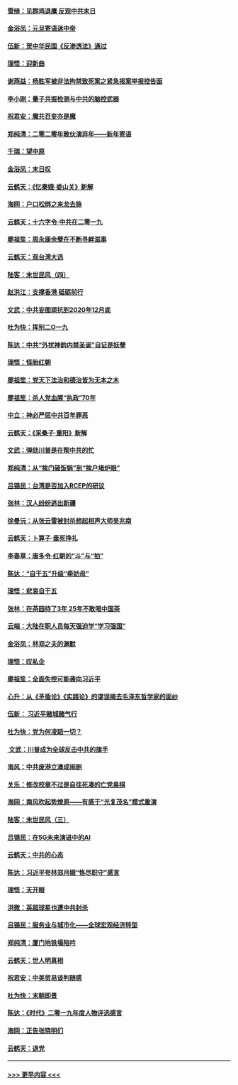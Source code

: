 #### [雪绮：见群鸡退鹰  反观中共末日](../pages/nsc993/n11762112.md?t=01021755) 
#### [金浴凤：元旦寄语迷中帝](../pages/nsc993/n11761788.md?t=01021755) 
#### [伍新：贺中华民国《反渗透法》通过](../pages/nsc993/n11761994.md?t=01021755) 
#### [理悟：迎新曲](../pages/nsc993/n11761152.md?t=01021755) 
#### [谢燕益：杨胜军被非法拘禁致死案之紧急报案举报控告函](../pages/nsc993/n11756134.md?t=01021755) 
#### [李小刚：量子共振检测与中共的脑控武器](../pages/nsc993/n11754518.md?t=01021755) 
#### [祝君安：魔共百变亦是魔](../pages/nsc993/n11754469.md?t=01021755) 
#### [郑纯清：二零二零年散伙演弃年——新年寄语](../pages/nsc993/n11754195.md?t=01021755) 
#### [千瑞：望中原](../pages/nsc993/n11754159.md?t=01021755) 
#### [金浴凤：末日叹](../pages/nsc993/n11752359.md?t=01021755) 
#### [云鹤天：《忆秦娥‧娄山关》新解](../pages/nsc993/n11752348.md?t=01021755) 
#### [海网：户口松绑之来龙去脉](../pages/nsc993/n11752328.md?t=01021755) 
#### [云鹤天：十六字令‧中共在二零一九](../pages/nsc993/n11752305.md?t=01021755) 
#### [廖祖笙：周永康余孽在不断寻衅滋事](../pages/nsc993/n11751013.md?t=01021755) 
#### [云鹤天：观台湾大选](../pages/nsc993/n11751007.md?t=01021755) 
#### [陆客：末世民风（四）](../pages/nsc993/n11749203.md?t=01021755) 
#### [赵洪江：支撑香港 砥砺前行](../pages/nsc993/n11748482.md?t=01021755) 
#### [文武：中共妄图顽抗到2020年12月底](../pages/nsc993/n11748446.md?t=01021755) 
#### [吐为快：挥别二O一九](../pages/nsc993/n11748411.md?t=01021755) 
#### [陈达：中共“外扰神韵内禁圣诞”自证是妖孽](../pages/nsc993/n11748226.md?t=01021755) 
#### [理悟：怪胎红朝](../pages/nsc993/n11748206.md?t=01021755) 
#### [廖祖笙：党天下法治和德治皆为无本之木](../pages/nsc993/n11748135.md?t=01021755) 
#### [廖祖笙：杀人党血腥“执政”70年](../pages/nsc993/n11745144.md?t=01021755) 
#### [中立：神必严惩中共百年罪恶](../pages/nsc993/n11744970.md?t=01021755) 
#### [云鹤天：《采桑子‧重阳》新解](../pages/nsc993/n11744948.md?t=01021755) 
#### [文武：弹劾川普是在帮中共的忙](../pages/nsc993/n11744758.md?t=01021755) 
#### [郑纯清：从“挨门砸饭锅”到“挨户堵炉眼”](../pages/nsc993/n11744745.md?t=01021755) 
#### [吕锡民：台湾是否加入RCEP的研议](../pages/nsc993/n11744701.md?t=01021755) 
#### [张林：汉人纷纷逃出新疆](../pages/nsc993/n11743530.md?t=01021755) 
#### [徐曼沅：从张云雷被封杀想起相声大师吴兆南](../pages/nsc993/n11741816.md?t=01021755) 
#### [云鹤天：卜算子‧垂死挣扎](../pages/nsc993/n11739956.md?t=01021755) 
#### [李春草：唐多令‧红朝的“斗”与“拍”](../pages/nsc993/n11739830.md?t=01021755) 
#### [陈达：“自干五”升级“牵妨母”](../pages/nsc993/n11739724.md?t=01021755) 
#### [理悟：悲哀自干五](../pages/nsc993/n11739547.md?t=01021755) 
#### [张林：在茶园待了3年 25年不敢喝中国茶](../pages/nsc993/n11739240.md?t=01021755) 
#### [云端：大陆在职人员每天强迫学“学习强国”](../pages/nsc993/n11738735.md?t=01021755) 
#### [金浴凤：林郑之夫的渊默](../pages/nsc993/n11737735.md?t=01021755) 
#### [理悟：叹私企](../pages/nsc993/n11737715.md?t=01021755) 
#### [廖祖笙：全面失控可能袭向习近平](../pages/nsc993/n11737704.md?t=01021755) 
#### [心升：从《矛盾论》《实践论》的谬误揭去毛泽东哲学家的面纱](../pages/nsc993/n11736962.md?t=01021755) 
#### [伍新： 习近平赌城赌气行](../pages/nsc993/n11736929.md?t=01021755) 
#### [吐为快：党为何凌蹈一切？](../pages/nsc993/n11736915.md?t=01021755) 
#### [ 文武：川普成为全球反击中共的旗手](../pages/nsc993/n11736882.md?t=01021755) 
#### [海风：中共废港立澳成闹剧](../pages/nsc993/n11735857.md?t=01021755) 
#### [关乐：修改校章不过是自往死凑的亡党臭棋](../pages/nsc993/n11735097.md?t=01021755) 
#### [海网：南风吹起势燎原——有感于“光复茂名”模式重演](../pages/nsc993/n11732308.md?t=01021755) 
#### [陆客：末世民风（三）](../pages/nsc993/n11732211.md?t=01021755) 
#### [吕锡民：在5G未来演进中的AI](../pages/nsc993/n11730010.md?t=01021755) 
#### [云鹤天：中共的心态](../pages/nsc993/n11729906.md?t=01021755) 
#### [陈达：习近平夸林郑月娥“恪尽职守”感言](../pages/nsc993/n11729881.md?t=01021755) 
#### [理悟：天开眼](../pages/nsc993/n11729699.md?t=01021755) 
#### [洪微：英超球星也遭中共封杀](../pages/nsc993/n11727243.md?t=01021755) 
#### [吕锡民：服务业与城市化——全球宏观经济转型](../pages/nsc993/n11725845.md?t=01021755) 
#### [郑纯清：厦门地铁塌陷吟](../pages/nsc993/n11725813.md?t=01021755) 
#### [云鹤天：世人明真相](../pages/nsc993/n11725621.md?t=01021755) 
#### [祝君安：中美贸易谈判随感](../pages/nsc993/n11725609.md?t=01021755) 
#### [吐为快：末朝即景](../pages/nsc993/n11723365.md?t=01021755) 
#### [陈达：《时代》二零一九年度人物评选感言](../pages/nsc993/n11723337.md?t=01021755) 
#### [海网：正告张晓明们](../pages/nsc993/n11723228.md?t=01021755) 
#### [云鹤天：退党](../pages/nsc993/n11723056.md?t=01021755) 

----
#### [ >>> 更早内容 <<< ](../indexes/nsc993-earlier.md)
